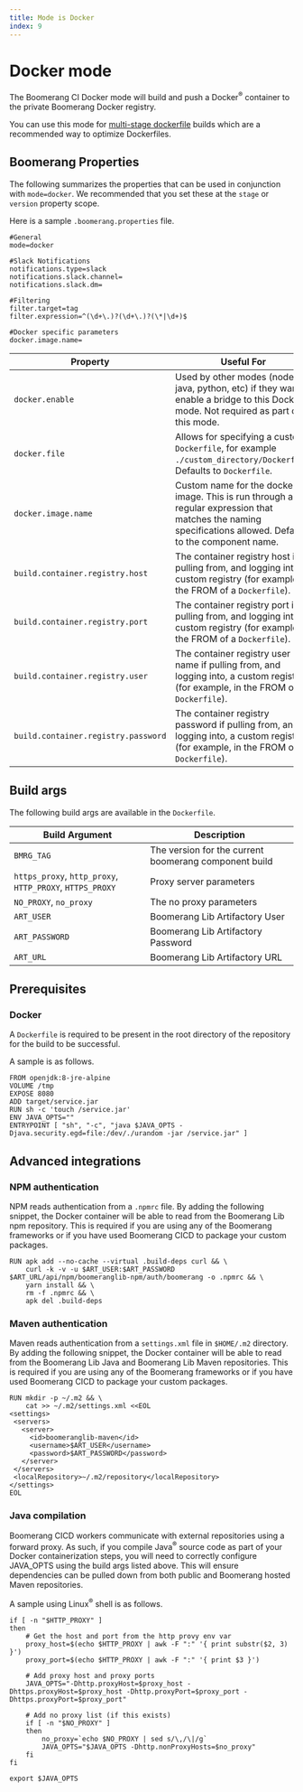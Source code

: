 ```yaml
---
title: Mode is Docker
index: 9
---
```


# Docker mode

The Boomerang CI Docker mode will build and push a Docker<sup>®</sup> container to the private Boomerang Docker registry.

You can use this mode for [multi-stage dockerfile](https://docs.docker.com/develop/develop-images/multistage-build/) builds which are a recommended way to optimize Dockerfiles.

## Boomerang Properties

The following summarizes the properties that can be used in conjunction with `mode=docker`. We recommended that you set these at the `stage` or `version` property scope.

Here is a sample `.boomerang.properties` file.

```
#General
mode=docker

#Slack Notifications
notifications.type=slack
notifications.slack.channel=
notifications.slack.dm=

#Filtering
filter.target=tag
filter.expression=^(\d+\.)?(\d+\.)?(\*|\d+)$

#Docker specific parameters
docker.image.name=
```
| Property | Useful For |
| --- | --- |
| `docker.enable` | Used by other modes (nodejs, java, python, etc) if they want to enable a bridge to this Docker mode. Not required as part of this mode. |
| `docker.file` | Allows for specifying a custom `Dockerfile`, for example `./custom_directory/Dockerfile`. Defaults to `Dockerfile`. |
| `docker.image.name` | Custom name for the docker image. This is run through a regular expression that matches the naming specifications allowed. Defaults to the component name. |
| `build.container.registry.host` | The container registry host if pulling from, and logging into, a custom registry (for example, in the FROM of a `Dockerfile`). |
| `build.container.registry.port` | The container registry port if pulling from, and logging into, a custom registry (for example, in the FROM of a `Dockerfile`). |
| `build.container.registry.user` | The container registry user name if pulling from, and logging into, a custom registry (for example, in the FROM of a `Dockerfile`). |
| `build.container.registry.password` | The container registry password if pulling from, and logging into, a custom registry (for example, in the FROM of a `Dockerfile`). |

## Build args

The following build args are available in the `Dockerfile`.

| Build Argument | Description |
| --- | --- |
| `BMRG_TAG` | The version for the current boomerang component build |
| `https_proxy`, `http_proxy`, `HTTP_PROXY`, `HTTPS_PROXY` | Proxy server parameters |
| `NO_PROXY`, `no_proxy` | The no proxy parameters |
| `ART_USER` | Boomerang Lib Artifactory User |
| `ART_PASSWORD` | Boomerang Lib Artifactory Password |
| `ART_URL` | Boomerang Lib Artifactory URL |

## Prerequisites

### Docker

A `Dockerfile` is required to be present in the root directory of the repository for the build to be successful.

A sample is as follows.

```
FROM openjdk:8-jre-alpine
VOLUME /tmp
EXPOSE 8080
ADD target/service.jar
RUN sh -c 'touch /service.jar'
ENV JAVA_OPTS=""
ENTRYPOINT [ "sh", "-c", "java $JAVA_OPTS -Djava.security.egd=file:/dev/./urandom -jar /service.jar" ]
```

## Advanced integrations

### NPM authentication

NPM reads authentication from a `.npmrc` file. By adding the following snippet, the Docker container will be able to read from the Boomerang Lib npm repository. This is required if you are using any of the Boomerang frameworks or if you have used Boomerang CICD to package your custom packages.

```
RUN apk add --no-cache --virtual .build-deps curl && \
    curl -k -v -u $ART_USER:$ART_PASSWORD $ART_URL/api/npm/boomeranglib-npm/auth/boomerang -o .npmrc && \
    yarn install && \
    rm -f .npmrc && \
    apk del .build-deps
```

### Maven authentication

Maven reads authentication from a `settings.xml` file in `$HOME/.m2` directory. By adding the following snippet, the Docker container will be able to read from the Boomerang Lib Java and Boomerang Lib Maven repositories. This is required if you are using any of the Boomerang frameworks or if you have used Boomerang CICD to package your custom packages.

```
RUN mkdir -p ~/.m2 && \
    cat >> ~/.m2/settings.xml <<EOL
<settings>
 <servers>
   <server>
     <id>boomeranglib-maven</id>
     <username>$ART_USER</username>
     <password>$ART_PASSWORD</password>
   </server>
 </servers>
 <localRepository>~/.m2/repository</localRepository>
</settings>
EOL
```

### Java compilation

Boomerang CICD workers communicate with external repositories using a forward proxy. As such, if you compile Java<sup>®</sup> source code as part of your Docker containerization steps, you will need to correctly configure JAVA_OPTS using the build args listed above.  This will ensure dependencies can be pulled down from both public and Boomerang hosted Maven repositories.

A sample using Linux<sup>®</sup> shell is as follows.

```
if [ -n "$HTTP_PROXY" ]
then
	# Get the host and port from the http provy env var
	proxy_host=$(echo $HTTP_PROXY | awk -F ":" '{ print substr($2, 3) }')
	proxy_port=$(echo $HTTP_PROXY | awk -F ":" '{ print $3 }')

	# Add proxy host and proxy ports
	JAVA_OPTS="-Dhttp.proxyHost=$proxy_host -Dhttps.proxyHost=$proxy_host -Dhttp.proxyPort=$proxy_port -Dhttps.proxyPort=$proxy_port"

	# Add no proxy list (if this exists)
	if [ -n "$NO_PROXY" ]
	then
		no_proxy=`echo $NO_PROXY | sed s/\,/\|/g`
		JAVA_OPTS="$JAVA_OPTS -Dhttp.nonProxyHosts=$no_proxy"
	fi
fi

export $JAVA_OPTS
```
